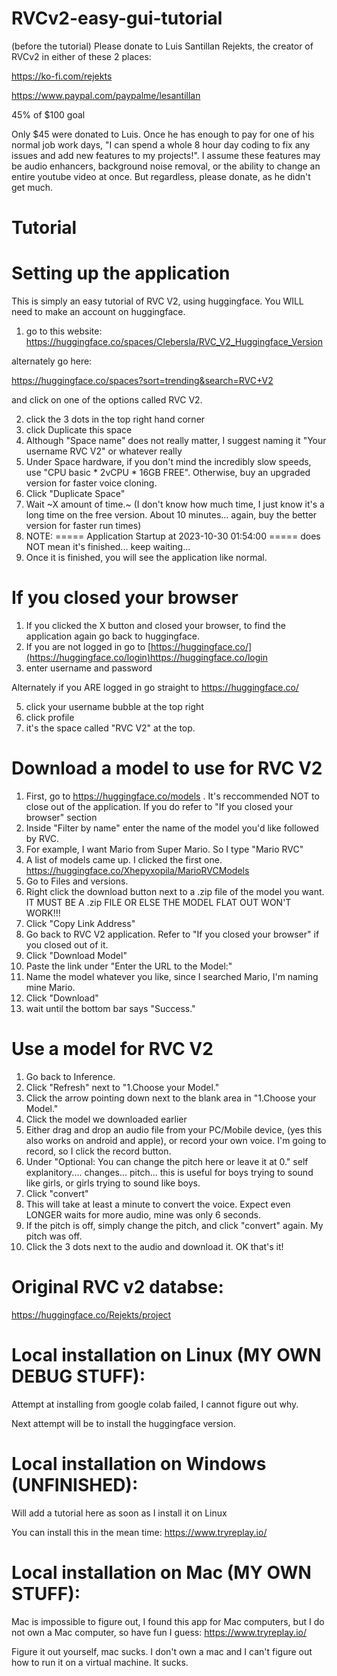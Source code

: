 # RVCv2-easy-gui-tutorial
(before the tutorial)
Please donate to 
Luis Santillan Rejekts, the creator of RVCv2 in either of these 2 places:

https://ko-fi.com/rejekts

https://www.paypal.com/paypalme/lesantillan

45% of $100 goal

Only $45 were donated to Luis. Once he has enough to pay for one of his normal job work days, "I can spend a whole 8 hour day coding to fix any issues and add new features to my projects!". I assume these features may be audio enhancers, background noise removal, or the ability to change an entire youtube video at once. But regardless, please donate, as he didn't get much.

# Tutorial
# Setting up the application
This is simply an easy tutorial of RVC V2, using huggingface. You WILL need to make an account on huggingface.

1. go to this website:
https://huggingface.co/spaces/Clebersla/RVC_V2_Huggingface_Version

alternately go here:

https://huggingface.co/spaces?sort=trending&search=RVC+V2

and click on one of the options called RVC V2.

2. click the 3 dots in the top right hand corner
3. click Duplicate this space
4. Although "Space name" does not really matter, I suggest naming it "Your username RVC V2" or whatever really
5. Under Space hardware, if you don't mind the incredibly slow speeds, use "CPU basic * 2vCPU * 16GB FREE". Otherwise, buy an upgraded version for faster voice cloning.
6. Click "Duplicate Space"
7. Wait ~X amount of time.~ (I don't know how much time, I just know it's a long time on the free version. About 10 minutes... again, buy the better version for faster run times)
8. NOTE: ===== Application Startup at 2023-10-30 01:54:00 ===== does NOT mean it's finished... keep waiting...
9. Once it is finished, you will see the application like normal.

# If you closed your browser
1. If you clicked the X button and closed your browser, to find the application again go back to huggingface.
2. If you are not logged in go to [https://huggingface.co/](https://huggingface.co/login)https://huggingface.co/login
3. enter username and password

Alternately if you ARE logged in go straight to https://huggingface.co/

5. click your username bubble at the top right
6. click profile
7. it's the space called "RVC V2" at the top.

# Download a model to use for RVC V2
1. First, go to https://huggingface.co/models . It's reccommended NOT to close out of the application. If you do refer to "If you closed your browser" section
2. Inside "Filter by name" enter the name of the model you'd like followed by RVC.
3. For example, I want Mario from Super Mario. So I type "Mario RVC"
4. A list of models came up. I clicked the first one. https://huggingface.co/Xhepyxopila/MarioRVCModels
5. Go to Files and versions.
6. Right click the download button next to a .zip file of the model you want. IT MUST BE A .zip FILE OR ELSE THE MODEL FLAT OUT WON'T WORK!!!
7. Click "Copy Link Address"
8. Go back to RVC V2 application. Refer to "If you closed your browser" if you closed out of it.
9. Click "Download Model"
10. Paste the link under "Enter the URL to the Model:"
11. Name the model whatever you like, since I searched Mario, I'm naming mine Mario.
12. Click "Download"
13. wait until the bottom bar says "Success."

# Use a model for RVC V2
1. Go back to Inference.
2. Click "Refresh" next to "1.Choose your Model."
3. Click the arrow pointing down next to the blank area in "1.Choose your Model."
4. Click the model we downloaded earlier
5. Either drag and drop an audio file from your PC/Mobile device, (yes this also works on android and apple), or record your own voice. I'm going to record, so I click the record button.
6. Under "Optional: You can change the pitch here or leave it at 0." self explanitory.... changes... pitch... this is useful for boys trying to sound like girls, or girls trying to sound like boys.
7. Click "convert"
8. This will take at least a minute to convert the voice. Expect even LONGER waits for more audio, mine was only 6 seconds.
9. If the pitch is off, simply change the pitch, and click "convert" again. My pitch was off.
10. Click the 3 dots next to the audio and download it. OK that's it!

# Original RVC v2 databse:

https://huggingface.co/Rejekts/project

# Local installation on Linux (MY OWN DEBUG STUFF):

Attempt at installing from google colab failed, I cannot figure out why.

Next attempt will be to install the huggingface version.

# Local installation on Windows (UNFINISHED):

Will add a tutorial here as soon as I install it on Linux

You can install this in the mean time:
https://www.tryreplay.io/

# Local installation on Mac (MY OWN STUFF):

Mac is impossible to figure out, I found this app for Mac computers, but I do not own a Mac computer, so have fun I guess:
https://www.tryreplay.io/

Figure it out yourself, mac sucks. I don't own a mac and I can't figure out how to run it on a virtual machine. It sucks.
